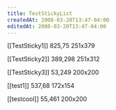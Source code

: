 ```yaml
---
title: TestStickyList
createdAt: 2008-03-20T13:47-04:00
editedAt: 2008-03-20T13:47-04:00
---
```


[[TestSticky1]] 825,75 251x379

[[TestSticky2]] 389,298 251x312

[[TestSticky3]] 53,249 200x200

[[test1]] 537,68 172x154

[[testcool]] 55,461 200x200


